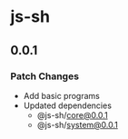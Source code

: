 # js-sh

## 0.0.1

### Patch Changes

- Add basic programs
- Updated dependencies
  - @js-sh/core@0.0.1
  - @js-sh/system@0.0.1
